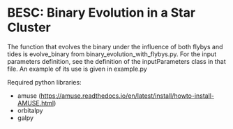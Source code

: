 # BESC: Binary Evolution in a Star Cluster
 
The function that evolves the binary under the influence of both flybys and tides is evolve\_binary from binary\_evolution\_with\_flybys.py. For the input parameters definition, see the definition of the inputParameters class in that file. An example of its use is given in example.py 

Required python libraries:

* amuse (https://amuse.readthedocs.io/en/latest/install/howto-install-AMUSE.html)
* orbitalpy
* galpy